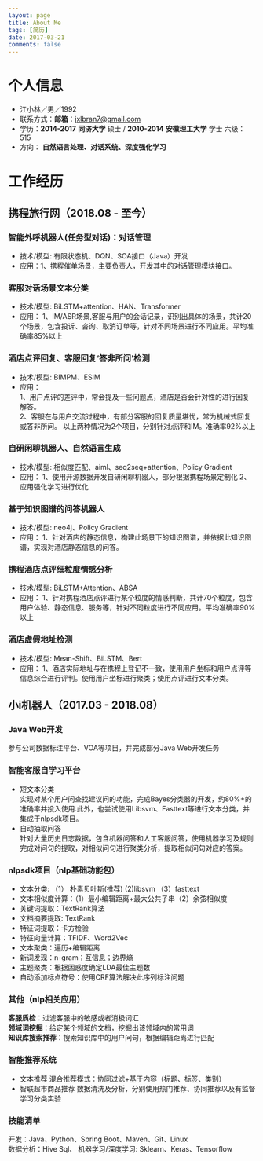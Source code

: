 ```yaml
---
layout: page
title: About Me
tags: [简历]
date: 2017-03-21
comments: false
---
```


# 个人信息 

* 江小林／男／1992  
* 联系方式：**邮箱**：jxlbran7@gmail.com
* 学历：**2014-2017**  **同济大学** 硕士 / **2010-2014**  **安徽理工大学** 学士 六级：515
* 方向： **自然语言处理、对话系统、深度强化学习** 


# 工作经历


## 携程旅行网（2018.08 - 至今） 

###  智能外呼机器人(任务型对话)：对话管理
* 技术/模型: 有限状态机、DQN、SOA接口（Java）开发
* 应用：1、携程催单场景，主要负责人，开发其中的对话管理模块接口。

###  客服对话场景文本分类
* 技术/模型: BiLSTM+attention、HAN、Transformer
* 应用：  1、IM/ASR场景,客服与用户的会话记录，识别出具体的场景，共计20个场景，包含投诉、咨询、取消订单等，针对不同场景进行不同应用。平均准确率85%以上


###  酒店点评回复、客服回复‘答非所问’检测
* 技术/模型: BIMPM、ESIM 
* 应用：  
1、用户点评的差评中，常会提及一些问题点，酒店是否会针对性的进行回复解答。  
2、客服在与用户交流过程中，有部分客服的回复质量堪忧，常为机械式回复或答非所问。
以上两种情况为2个项目，分别针对点评和IM。准确率92%以上



###  自研闲聊机器人、自然语言生成

* 技术/模型: 相似度匹配、aiml、seq2seq+attention、Policy Gradient
* 应用： 1、使用开源数据开发自研闲聊机器人，部分根据携程场景定制化 2、应用强化学习进行优化

###  基于知识图谱的问答机器人

* 技术/模型: neo4j、Policy Gradient
* 应用： 1、针对酒店的静态信息，构建此场景下的知识图谱，并依据此知识图谱，实现对酒店静态信息的问答。

###  携程酒店点评细粒度情感分析
* 技术/模型: BiLSTM+Attention、ABSA
* 应用：  1、针对携程酒店点评进行某个粒度的情感判断，共计70个粒度，包含用户体验、静态信息、服务等，针对不同粒度进行不同应用。平均准确率90%以上


###  酒店虚假地址检测
* 技术/模型: Mean-Shift、BiLSTM、Bert
* 应用： 1、酒店实际地址与在携程上登记不一致，使用用户坐标和用户点评等信息综合进行评判。使用用户坐标进行聚类；使用点评进行文本分类。

## 小i机器人（2017.03 - 2018.08） 

###  Java Web开发
参与公司数据标注平台、VOA等项目，并完成部分Java Web开发任务 

###  智能客服自学习平台 

* 短文本分类  
	实现对某个用户问查找建议问的功能，完成Bayes分类器的开发，约80%+的准确率并投入使用.此外，也尝试使用Libsvm、Fasttext等进行文本分类，并集成于nlpsdk项目。
* 自动抽取问答  
	针对大量历史日志数据，包含机器问答和人工客服问答，使用机器学习及规则完成对问句的提取，对相似问句进行聚类分析，提取相似问句对应的答案。
 
###  **nlpsdk项目（nlp基础功能包）**  
* 文本分类: （1） 朴素贝叶斯(推荐)  (2)libsvm  （3）fasttext   
* 文本相似度计算：（1）最小编辑距离+最大公共子串（2）余弦相似度  
* 关键词提取：TextRank算法  
* 文档摘要提取: TextRank  
* 特征词提取：卡方检验  
* 特征向量计算：TFIDF、Word2Vec  
* 文本聚类：遍历+编辑距离    
* 新词发现：n-gram；互信息；边界熵                                      
* 主题聚类：根据困惑度确定LDA最佳主题数    
* 自动添加标点符号：使用CRF算法解决此序列标注问题

### **其他（nlp相关应用）**   
**客服质检**：过滤客服中的敏感或者消极词汇   
**领域词挖掘**：给定某个领域的文档，挖掘出该领域内的常用词  
**知识库搜索推荐**：搜索知识库中的用户问句，根据编辑距离进行匹配  

### 智能推荐系统
* 文本推荐   混合推荐模式：协同过滤+基于内容（标题、标签、类别）
* 智联超市商品推荐  数据清洗及分析，分别使用热门推荐、协同推荐以及有监督学习分类实验  

### 技能清单
开发：Java、Python、Spring Boot、Maven、Git、Linux   
数据分析：Hive Sql、
机器学习/深度学习: Sklearn、Keras、Tensorflow
